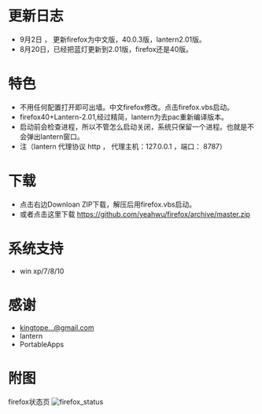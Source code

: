 更新日志
=========
* 9月2日 ， 更新firefox为中文版，40.0.3版，lantern2.01版。
* 8月20日，已经把蓝灯更新到2.01版，firefox还是40版。

特色
=======
* 不用任何配置打开即可出墙。中文firefox修改。点击firefox.vbs启动。
* firefox40+Lantern-2.01,经过精简，lantern为去pac重新编译版本。
* 启动前会检查进程，所以不管怎么启动关闭，系统只保留一个进程。也就是不会弹出lantern窗口。
* 注（lantern 代理协议 http ， 代理主机：127.0.0.1 ，端口： 8787）

下载
=======
* 点击右边Downloan ZIP下载，解压后用firefox.vbs启动。
* 或者点击这里下载  https://github.com/yeahwu/firefox/archive/master.zip

系统支持
=======
*  win xp/7/8/10

感谢
====
* kingtope...@gmail.com
* lantern
* PortableApps

附图
=====
firefox状态页
![firefox_status](http://image.baidu.com/detail/newindex?col=&tag=&pn=0&pid=27416786580&aid=405328230&user_id=162128636&setid=-1&sort=0&newsPn=&star=&fr=&from=2)
